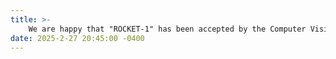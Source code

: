 ```yaml
---
title: >- 
    We are happy that "ROCKET-1" has been accepted by the Computer Vision and Pattern Recognition (CVPR) 2025!
date: 2025-2-27 20:45:00 -0400
---
```

